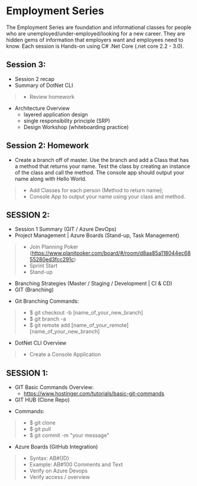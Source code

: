 # Employment Series

The Employment Series are foundation and informational classes for people who are unemployed/under-employed/looking for a new career. They are hidden gems of information that employers want and employees need to know. Each session is Hands-on using C# .Net Core (.net core 2.2 - 3.0). 

## Session 3: 
- Session 2 recap
- Summary of DotNet CLI
> * Review homework
- Architecture Overview
    - layered application design
    - single responsibility principle (SRP)
    - Design Workshop (whiteboarding practice)

## Session 2: Homework
- Create a branch off of master. Use the branch and add a Class that has a method that returns your name. Test the class by creating an instance of the class and call the method. The console app should output your name along with Hello World.
>   * Add Classes for each person (Method to return name);
>   * Console App to output your name using your class and method.

## SESSION 2:
- Session 1 Summary (GIT / Azure DevOps) 
- Project Management | Azure Boards (Stand-up, Task Management)
> * Join Planning Poker (https://www.planitpoker.com/board/#/room/d8aa85a118044ec6855280ed3fcc291c)
> * Sprint Start
> * Stand-up 
- Branching Strategies (Master / Staging / Development | CI & CD)
- GIT (Branching)
* Git Branching Commands:
> * $ git checkout -b [name_of_your_new_branch]
> * $ git branch -a
> * $ git remote add [name_of_your_remote] [name_of_your_new_branch]
- DotNet CLI Overview
> * Create a Console Application


## SESSION 1:
- GIT Basic Commands Overview:
    - https://www.hostinger.com/tutorials/basic-git-commands
- GIT HUB (Clone Repo)
* Commands:
> * $ git clone 
> * $ git pull
> * $ git commit -m "your message"

- Azure Boards (GitHub Integration)
> * Syntax: AB#{ID}
> * Example: AB#100 Comments and Text 
> * Verify on Azure Devops
> * Verify access / overview 


